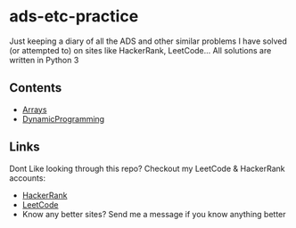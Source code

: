 # ads-etc-practice
Just keeping a diary of all the ADS and other similar problems I have solved (or attempted to) on sites like HackerRank, LeetCode...
All solutions are written in Python 3

## Contents

- [Arrays](https://github.com/leormston/ads-etc-practice/tree/main/Leetcode/Arrays)
- [DynamicProgramming](https://github.com/leormston/ads-etc-practice/tree/main/Leetcode/DynamicProgramming)


## Links
Dont Like looking through this repo? Checkout my LeetCode & HackerRank accounts:

- [HackerRank](https://www.hackerrank.com/profile/l_e_ormston)
- [LeetCode](https://leetcode.com/louieormston/)
- Know any better sites? Send me a message if you know anything better
